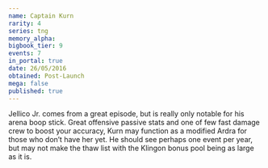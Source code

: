 ```yaml
---
name: Captain Kurn
rarity: 4
series: tng
memory_alpha:
bigbook_tier: 9
events: 7
in_portal: true
date: 26/05/2016
obtained: Post-Launch
mega: false
published: true
---
```


Jellico Jr. comes from a great episode, but is really only notable for his arena boop stick. Great offensive passive stats and one of few fast damage crew to boost your accuracy, Kurn may function as a modified Ardra for those who don’t have her yet. He should see perhaps one event per year, but may not make the thaw list with the Klingon bonus pool being as large as it is.
